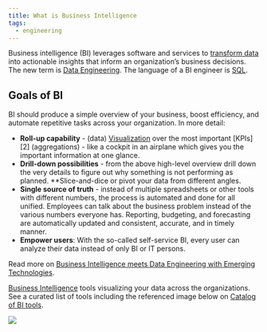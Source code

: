 ```yaml
---
title: What is Business Intelligence
tags:
  - engineering
---
```

Business intelligence (BI) leverages software and services to [transform data](term/data%20transformation.md) into actionable insights that inform an organization’s business decisions. The new term is [Data Engineering](Data%20Engineering.md). The language of a BI engineer is [SQL](term/sql.md).

## Goals of BI
BI should produce a simple overview of your business, boost efficiency, and automate repetitive tasks across your organization. In more detail:
  * **Roll-up capability** - (data) [Visualization](term/analytics.md) over the most important [KPIs][2] (aggregations) - like a cockpit in an airplane which gives you the important information at one glance.
  * **Drill-down possibilities** - from the above high-level overview drill down the very details to figure out why something is not performing as planned. **Slice-and-dice or pivot your data from different angles.
  * **Single source of truth** - instead of multiple spreadsheets or other tools with different numbers, the process is automated and done for all unified. Employees can talk about the business problem instead of the various numbers everyone has. Reporting, budgeting, and forecasting are automatically updated and consistent, accurate, and in timely manner.
  * **Empower users**: With the so-called self-service BI, every user can analyze their data instead of only BI or IT persons.

Read more on [Business Intelligence meets Data Engineering with Emerging Technologies](https://www.sspaeti.com/blog/business-intelligence-meets-data-engineering/).



[Business Intelligence](term/business%20intelligence.md) tools visualizing your data across the organizations. See a curated list of tools including the referenced image below on [Catalog of BI tools](https://notion.castordoc.com/catalog-of-bi-tools).

![](images/business-intelligence-tools-landscape.png)


